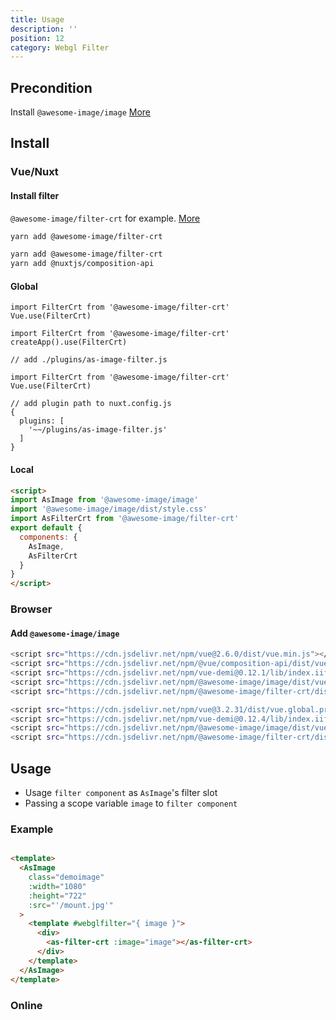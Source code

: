 ```yaml
---
title: Usage
description: ''
position: 12
category: Webgl Filter
---
```

## Precondition
Install `@awesome-image/image` [More](/setup)


## Install
### Vue/Nuxt

#### Install filter
`@awesome-image/filter-crt` for example. [More](/filter/lib)

<code-group>
  <code-block label="Vue" active>

  ```bash
  yarn add @awesome-image/filter-crt
  ```

  </code-block>
  <code-block label="Nuxt">

  ```bash
 yarn add @awesome-image/filter-crt
 yarn add @nuxtjs/composition-api
  ```

  </code-block>
  
</code-group>

#### Global
<code-group>
  <code-block label="Vue2" active>

  ```js[main.js]
  import FilterCrt from '@awesome-image/filter-crt'
  Vue.use(FilterCrt)

  ```

  </code-block>
  <code-block label="Vue3">

  ```js[main.js]
  import FilterCrt from '@awesome-image/filter-crt'
  createApp().use(FilterCrt)

  ```

  </code-block>
  <code-block label="Nuxt">


  ```js[./plugins/as-image-filter.js]
  // add ./plugins/as-image-filter.js

  import FilterCrt from '@awesome-image/filter-crt'
  Vue.use(FilterCrt)

  ```

  ```js[nuxt.config.js]
  // add plugin path to nuxt.config.js
  {
    plugins: [
      '~~/plugins/as-image-filter.js'
    ]
  }
  ```

  </code-block>
  
</code-group>


#### Local
```html
<script>  
import AsImage from '@awesome-image/image'
import '@awesome-image/image/dist/style.css'
import AsFilterCrt from '@awesome-image/filter-crt'
export default {
  components: {
    AsImage,
    AsFilterCrt
  }
}
</script>

```


### Browser

#### Add `@awesome-image/image`

<code-group>
  <code-block label="Vue2" active>

  ```bash
  <script src="https://cdn.jsdelivr.net/npm/vue@2.6.0/dist/vue.min.js"></script>
  <script src="https://cdn.jsdelivr.net/npm/@vue/composition-api/dist/vue-composition-api.js"></script>
  <script src="https://cdn.jsdelivr.net/npm/vue-demi@0.12.1/lib/index.iife.js"></script>
  <script src="https://cdn.jsdelivr.net/npm/@awesome-image/image/dist/vue2/index.umd.js"></script>
  <script src="https://cdn.jsdelivr.net/npm/@awesome-image/filter-crt/dist/vue2/index.umd.js"></script>
  ```

  </code-block>
  <code-block label="Vue3">

  ```bash
  <script src="https://cdn.jsdelivr.net/npm/vue@3.2.31/dist/vue.global.prod.js"></script>
  <script src="https://cdn.jsdelivr.net/npm/vue-demi@0.12.4/lib/index.iife.js"></script>
  <script src="https://cdn.jsdelivr.net/npm/@awesome-image/image/dist/vue3/index.umd.js"></script>
  <script src="https://cdn.jsdelivr.net/npm/@awesome-image/filter-crt/dist/vue3/index.umd.js"></script>
  ```

  </code-block>
  
</code-group>


## Usage
- Usage `filter component` as `AsImage`'s filter slot
- Passing a scope variable `image` to `filter component`

### Example
```html

<template>
  <AsImage
    class="demoimage"
    :width="1080"
    :height="722"
    :src="'/mount.jpg'"
  >
    <template #webglfilter="{ image }">
      <div>
        <as-filter-crt :image="image"></as-filter-crt>
      </div>
    </template>
  </AsImage>
</template>

```

### Online
<code-sandbox :src="'https://codesandbox.io/embed/image-filter-crt-ier9bu?fontsize=14&hidenavigation=1&theme=dark'"></code-sandbox>